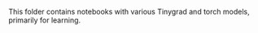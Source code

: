 <p>This folder contains notebooks with various Tinygrad and torch models, primarily for learning.</p>
